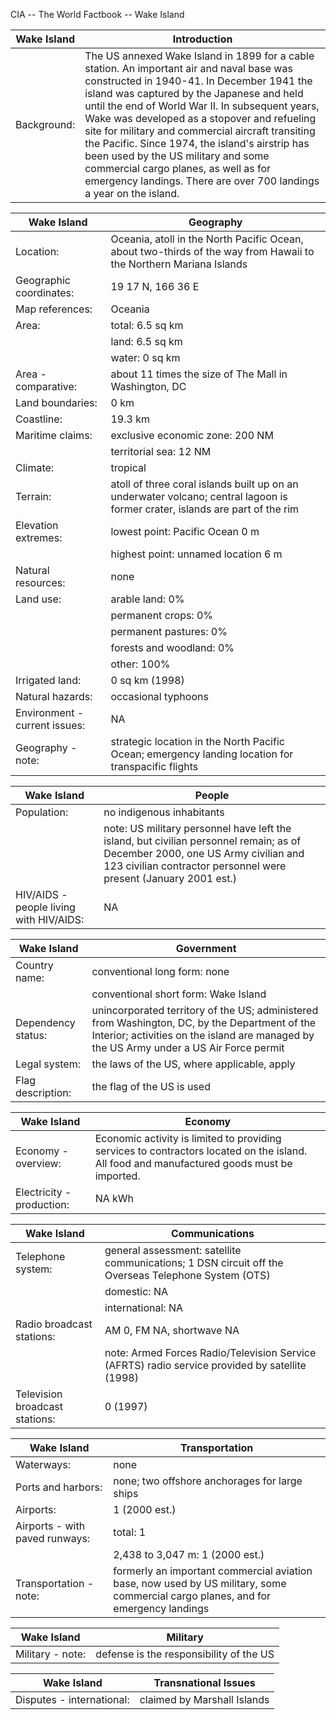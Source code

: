 CIA -- The World Factbook -- Wake Island

| Wake Island | Introduction |
| --- | --- |
| Background: | The US annexed Wake Island in 1899 for a cable station. An important air and naval base was constructed in 1940-41. In December 1941 the island was captured by the Japanese and held until the end of World War II. In subsequent years, Wake was developed as a stopover and refueling site for military and commercial aircraft transiting the Pacific. Since 1974, the island's airstrip has been used by the US military and some commercial cargo planes, as well as for emergency landings. There are over 700 landings a year on the island. |

| Wake Island | Geography |
| --- | --- |
| Location: | Oceania, atoll in the North Pacific Ocean, about two-thirds of the way from Hawaii to the Northern Mariana Islands |
| Geographic coordinates: | 19 17 N, 166 36 E |
| Map references: | Oceania |
| Area: | total: 6.5 sq km |
| | land: 6.5 sq km |
| | water: 0 sq km |
| Area - comparative: | about 11 times the size of The Mall in Washington, DC |
| Land boundaries: | 0 km |
| Coastline: | 19.3 km |
| Maritime claims: | exclusive economic zone: 200 NM |
| | territorial sea: 12 NM |
| Climate: | tropical |
| Terrain: | atoll of three coral islands built up on an underwater volcano; central lagoon is former crater, islands are part of the rim |
| Elevation extremes: | lowest point: Pacific Ocean 0 m |
| | highest point: unnamed location 6 m |
| Natural resources: | none |
| Land use: | arable land: 0% |
| | permanent crops: 0% |
| | permanent pastures: 0% |
| | forests and woodland: 0% |
| | other: 100% |
| Irrigated land: | 0 sq km (1998) |
| Natural hazards: | occasional typhoons |
| Environment - current issues: | NA |
| Geography - note: | strategic location in the North Pacific Ocean; emergency landing location for transpacific flights |

| Wake Island | People |
| --- | --- |
| Population: | no indigenous inhabitants |
| | note: US military personnel have left the island, but civilian personnel remain; as of December 2000, one US Army civilian and 123 civilian contractor personnel were present (January 2001 est.) |
| HIV/AIDS - people living with HIV/AIDS: | NA |

| Wake Island | Government |
| --- | --- |
| Country name: | conventional long form: none |
| | conventional short form: Wake Island |
| Dependency status: | unincorporated territory of the US; administered from Washington, DC, by the Department of the Interior; activities on the island are managed by the US Army under a US Air Force permit |
| Legal system: | the laws of the US, where applicable, apply |
| Flag description: | the flag of the US is used |

| Wake Island | Economy |
| --- | --- |
| Economy - overview: | Economic activity is limited to providing services to contractors located on the island. All food and manufactured goods must be imported. |
| Electricity - production: | NA kWh |

| Wake Island | Communications |
| --- | --- |
| Telephone system: | general assessment: satellite communications; 1 DSN circuit off the Overseas Telephone System (OTS) |
| | domestic: NA |
| | international: NA |
| Radio broadcast stations: | AM 0, FM NA, shortwave NA |
| | note: Armed Forces Radio/Television Service (AFRTS) radio service provided by satellite (1998) |
| Television broadcast stations: | 0 (1997) |

| Wake Island | Transportation |
| --- | --- |
| Waterways: | none |
| Ports and harbors: | none; two offshore anchorages for large ships |
| Airports: | 1 (2000 est.) |
| Airports - with paved runways: | total: 1 |
| | 2,438 to 3,047 m: 1 (2000 est.) |
| Transportation - note: | formerly an important commercial aviation base, now used by US military, some commercial cargo planes, and for emergency landings |

| Wake Island | Military |
| --- | --- |
| Military - note: | defense is the responsibility of the US |

| Wake Island | Transnational Issues |
| --- | --- |
| Disputes - international: | claimed by Marshall Islands |
